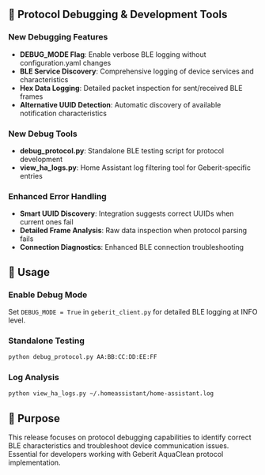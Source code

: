 ## 🔧 Protocol Debugging & Development Tools

### New Debugging Features
- **DEBUG_MODE Flag**: Enable verbose BLE logging without configuration.yaml changes
- **BLE Service Discovery**: Comprehensive logging of device services and characteristics  
- **Hex Data Logging**: Detailed packet inspection for sent/received BLE frames
- **Alternative UUID Detection**: Automatic discovery of available notification characteristics

### New Debug Tools
- **debug_protocol.py**: Standalone BLE testing script for protocol development
- **view_ha_logs.py**: Home Assistant log filtering tool for Geberit-specific entries

### Enhanced Error Handling
- **Smart UUID Discovery**: Integration suggests correct UUIDs when current ones fail
- **Detailed Frame Analysis**: Raw data inspection when protocol parsing fails
- **Connection Diagnostics**: Enhanced BLE connection troubleshooting

## 🚀 Usage

### Enable Debug Mode
Set `DEBUG_MODE = True` in `geberit_client.py` for detailed BLE logging at INFO level.

### Standalone Testing
```bash
python debug_protocol.py AA:BB:CC:DD:EE:FF
```

### Log Analysis  
```bash
python view_ha_logs.py ~/.homeassistant/home-assistant.log
```

## 🎯 Purpose
This release focuses on protocol debugging capabilities to identify correct BLE characteristics and troubleshoot device communication issues. Essential for developers working with Geberit AquaClean protocol implementation.
